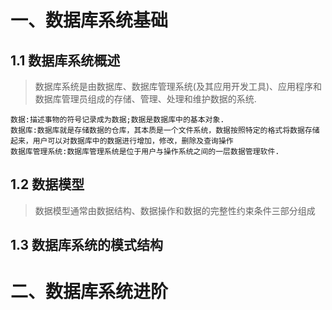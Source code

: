 # 一、数据库系统基础
    
## 1.1 数据库系统概述

> 数据库系统是由数据库、数据库管理系统(及其应用开发工具)、应用程序和数据库管理员组成的存储、管理、处理和维护数据的系统.

    数据:描述事物的符号记录成为数据;数据是数据库中的基本对象.
    数据库:数据库就是存储数据的仓库，其本质是一个文件系统，数据按照特定的格式将数据存储起来，用户可以对数据库中的数据进行增加，修改，删除及查询操作
    数据库管理系统:数据库管理系统是位于用户与操作系统之间的一层数据管理软件. 
    
## 1.2 数据模型

> 数据模型通常由数据结构、数据操作和数据的完整性约束条件三部分组成

## 1.3 数据库系统的模式结构

# 二、数据库系统进阶
